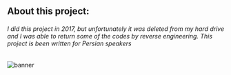 
## About this project:

###### I did this project in 2017, but unfortunately it was deleted from my hard drive and I was able to return some of the codes by reverse engineering. This project is been written for Persian speakers

![banner](https://s24.picofile.com/file/8454820226/demo.png)
